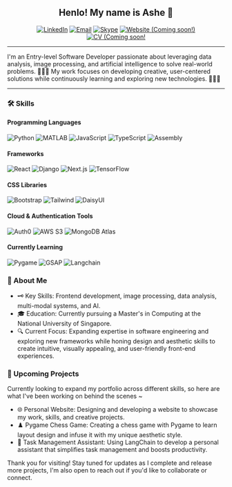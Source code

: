 <div align="center">
  
## Henlo! My name is Ashe 👋
[![LinkedIn](https://img.shields.io/badge/LinkedIn-0A66C2?style=for-the-badge&logo=linkedin&logoColor=white)](https://www.linkedin.com/in/xinyeelee/)
[![Email](https://img.shields.io/badge/Email-D14836?style=for-the-badge&logo=gmail&logoColor=white)](mailto:ashelxy@outlook.com)
[![Skype](https://img.shields.io/badge/Skype-00AFF0?style=for-the-badge&logo=skype&logoColor=white)](skype:leexinyee?chat)
[![Website (Coming soon!)](https://img.shields.io/badge/Website-4285F4?style=for-the-badge&logo=google-chrome&logoColor=white)]()
[![CV (Coming soon!](https://img.shields.io/badge/CV-4CAF50?style=for-the-badge&logo=read-the-docs&logoColor=white)]()

</div>

---

I'm an Entry-level Software Developer passionate about leveraging data analysis, image processing, and artificial intelligence to solve real-world problems. 🕵🏼‍♀️
My work focuses on developing creative, user-centered solutions while continuously learning and exploring new technologies. 👩🏼‍💻

---

### 🛠 Skills
#### Programming Languages  
![Python](https://img.shields.io/badge/Python-3776AB?style=for-the-badge&logo=python&logoColor=white)
![MATLAB](https://img.shields.io/badge/MATLAB-0076A8?style=for-the-badge&logo=mathworks&logoColor=white)
![JavaScript](https://img.shields.io/badge/JavaScript-F7DF1E?style=for-the-badge&logo=javascript&logoColor=black)
![TypeScript](https://img.shields.io/badge/TypeScript-3178C6?style=for-the-badge&logo=typescript&logoColor=white)
![Assembly](https://img.shields.io/badge/Assembly-007ACC?style=for-the-badge&logo=assembly&logoColor=white)

#### Frameworks  
![React](https://img.shields.io/badge/React-61DAFB?style=for-the-badge&logo=react&logoColor=black)
![Django](https://img.shields.io/badge/Django-092E20?style=for-the-badge&logo=django&logoColor=white)
![Next.js](https://img.shields.io/badge/Next.js-000000?style=for-the-badge&logo=next.js&logoColor=white)
![TensorFlow](https://img.shields.io/badge/TensorFlow-FF6F00?style=for-the-badge&logo=tensorflow&logoColor=white)

#### CSS Libraries  
![Bootstrap](https://img.shields.io/badge/Bootstrap-7952B3?style=for-the-badge&logo=bootstrap&logoColor=white)
![Tailwind](https://img.shields.io/badge/Tailwind-06B6D4?style=for-the-badge&logo=tailwind-css&logoColor=white)
![DaisyUI](https://img.shields.io/badge/DaisyUI-5A67D8?style=for-the-badge&logo=none&logoColor=white)

#### Cloud & Authentication Tools  
![Auth0](https://img.shields.io/badge/Auth0-EB5424?style=for-the-badge&logo=auth0&logoColor=white)
![AWS S3](https://img.shields.io/badge/AWS%20S3-569A31?style=for-the-badge&logo=amazon-aws&logoColor=white)
![MongoDB Atlas](https://img.shields.io/badge/MongoDB%20Atlas-47A248?style=for-the-badge&logo=mongodb&logoColor=white)

#### Currently Learning  
![Pygame](https://img.shields.io/badge/Pygame-3776AB?style=for-the-badge&logo=python&logoColor=white)
![GSAP](https://img.shields.io/badge/GSAP-88CE02?style=for-the-badge&logo=greensock&logoColor=black)
![Langchain](https://img.shields.io/badge/Langchain-2D2D2D?style=for-the-badge&logo=none&logoColor=white)

### 🥸 About Me
- 🗝️ Key Skills: Frontend development, image processing, data analysis, multi-modal systems, and AI.  
- 🎓 Education: Currently pursuing a Master's in Computing at the National University of Singapore.  
- 🔍 Current Focus: Expanding expertise in software engineering and exploring new frameworks while honing design and aesthetic skills to create intuitive, visually appealing, and user-friendly front-end experiences.

### 🌟 Upcoming Projects
Currently looking to expand my portfolio across different skills, so here are what I've been working on behind the scenes ~
- 🌐 Personal Website: Designing and developing a website to showcase my work, skills, and creative projects.
- ♟️ Pygame Chess Game: Creating a chess game with Pygame to learn layout design and infuse it with my unique aesthetic style.
- 🤖 Task Management Assistant: Using LangChain to develop a personal assistant that simplifies task management and boosts productivity.

Thank you for visiting! Stay tuned for updates as I complete and release more projects, I'm also open to reach out if you'd like to collaborate or connect.
